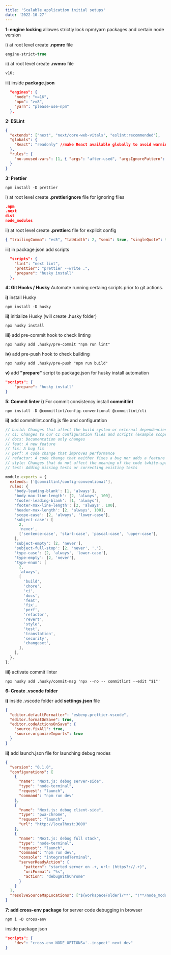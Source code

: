 ```yaml
---
title: 'Scalable application initial setups'
date: '2022-10-27'
---
```


**1: engine locking** allowes strictly lock npm/yarn packages and certain node version

i) at root level create **.npmrc** file

```javascript
engine-strict=true
```

ii) at root level create **.nvmrc** file

```javascript
v16;
```

iii) inside **package.json**

```json
  "engines": {
    "node": ">=16",
    "npm": ">=8",
    "yarn": "please-use-npm"
  },

```

**2: ESLint**

```json
{
  "extends": ["next", "next/core-web-vitals", "eslint:recommended"],
  "globals": {
    "React": "readonly" //make React available globally to avoid warnings
  },
  "rules": {
    "no-unused-vars": [1, { "args": "after-used", "argsIgnorePattern": "_" }]
  }
}
```

**3: Prettier**

```console
npm install -D prettier
```

i) at root level create **.prettierignore** file for ignoring files

```json
.npm
.next
dist
node_modules
```

ii) at root level create **.prettierc** file for explicit config

```json
{ "trailingComma": "es5", "tabWidth": 2, "semi": true, "singleQuote": true }
```

iii) in package json add scripts

```json
  "scripts": {
    "lint": "next lint",
    "prettier": "prettier --write .",
    "prepare": "husky install"
  },
```

**4: Git Hooks / Husky**
Automate running certaing scripts prior to git actions.

**i)** install Husky

```console
npm install -D husky
```

**ii)** initialize Husky (will create .husky folder)

```console
npx husky install
```

**iii)** add pre-commit hook to check linting

```console
npx husky add .husky/pre-commit "npm run lint"
```

**iv)** add pre-push hook to check building

```console
npx husky add .husky/pre-push "npm run build"
```

**v)** add **"prepare"** script to package.json for husky install automation

```json
"scripts": {
    "prepare": "husky install"
}
```

**5: Commit linter**
**i)** For commit consistency install **commitlint**

```console
npm install -D @commitlint/config-conventional @commitlint/cli
```

**ii)** add commitlint.config.js file and configuration

```javascript
// build: Changes that affect the build system or external dependencies (example scopes: gulp, broccoli, npm)
// ci: Changes to our CI configuration files and scripts (example scopes: Travis, Circle, BrowserStack, SauceLabs)
// docs: Documentation only changes
// feat: A new feature
// fix: A bug fix
// perf: A code change that improves performance
// refactor: A code change that neither fixes a bug nor adds a feature
// style: Changes that do not affect the meaning of the code (white-space, formatting, missing semi-colons, etc)
// test: Adding missing tests or correcting existing tests

module.exports = {
  extends: ['@commitlint/config-conventional'],
  rules: {
    'body-leading-blank': [1, 'always'],
    'body-max-line-length': [2, 'always', 100],
    'footer-leading-blank': [1, 'always'],
    'footer-max-line-length': [2, 'always', 100],
    'header-max-length': [2, 'always', 100],
    'scope-case': [2, 'always', 'lower-case'],
    'subject-case': [
      2,
      'never',
      ['sentence-case', 'start-case', 'pascal-case', 'upper-case'],
    ],
    'subject-empty': [2, 'never'],
    'subject-full-stop': [2, 'never', '.'],
    'type-case': [2, 'always', 'lower-case'],
    'type-empty': [2, 'never'],
    'type-enum': [
      2,
      'always',
      [
        'build',
        'chore',
        'ci',
        'docs',
        'feat',
        'fix',
        'perf',
        'refactor',
        'revert',
        'style',
        'test',
        'translation',
        'security',
        'changeset',
      ],
    ],
  },
};
```

**iii)** activate commit linter

```console
npx husky add .husky/commit-msg 'npx --no -- commitlint --edit "$1"'

```

**6: Create .vscode folder**

**i)** inside .vscode folder add **settings.json** file

```json
{
  "editor.defaultFormatter": "esbenp.prettier-vscode",
  "editor.formatOnSave": true,
  "editor.codeActionsOnSave": {
    "source.fixAll": true,
    "source.organizeImports": true
  }
}
```

**ii)** add launch.json file for launching debug modes

```json
{
  "version": "0.1.0",
  "configurations": [
    {
      "name": "Next.js: debug server-side",
      "type": "node-terminal",
      "request": "launch",
      "command": "npm run dev"
    },
    {
      "name": "Next.js: debug client-side",
      "type": "pwa-chrome",
      "request": "launch",
      "url": "http://localhost:3000"
    },
    {
      "name": "Next.js: debug full stack",
      "type": "node-terminal",
      "request": "launch",
      "command": "npm run dev",
      "console": "integratedTerminal",
      "serverReadyAction": {
        "pattern": "started server on .+, url: (https?://.+)",
        "uriFormat": "%s",
        "action": "debugWithChrome"
      }
    }
  ],
  "resolveSourceMapLocations": ["${workspaceFolder}/**", "!**/node_modules/**"]
}
```

**7: add cross-env package** for server code debugging in browser

```console
npm i -D cross-env
```

inside package json

```json
"scripts": {
    "dev": "cross-env NODE_OPTIONS='--inspect' next dev"
}
```
